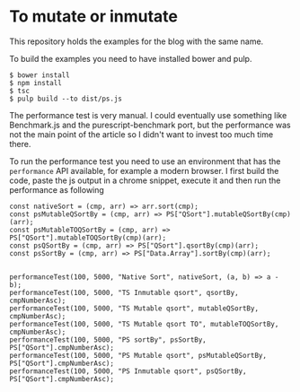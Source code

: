 # To mutate or inmutate
This repository holds the examples for the blog with the same name.

To build the examples you need to have installed bower and pulp.

```
$ bower install
$ npm install
$ tsc
$ pulp build --to dist/ps.js
```

The performance test is very manual. I could eventually use something like Benchmark.js and the purescript-benchmark port, but the performance was not the main point of the article so I didn't want to invest too much time there.

To run the performance test you need to use an environment that has the `performance` API available, for example a modern browser. I first build the code, paste the js output in a chrome snippet, execute it and then run the performance as following

```
const nativeSort = (cmp, arr) => arr.sort(cmp);
const psMutableQSortBy = (cmp, arr) => PS["QSort"].mutableQSortBy(cmp)(arr);
const psMutableTOQSortBy = (cmp, arr) => PS["QSort"].mutableTOQSortBy(cmp)(arr);
const psQSortBy = (cmp, arr) => PS["QSort"].qsortBy(cmp)(arr);
const psSortBy = (cmp, arr) => PS["Data.Array"].sortBy(cmp)(arr);


performanceTest(100, 5000, "Native Sort", nativeSort, (a, b) => a - b);
performanceTest(100, 5000, "TS Inmutable qsort", qsortBy, cmpNumberAsc);
performanceTest(100, 5000, "TS Mutable qsort", mutableQSortBy, cmpNumberAsc);
performanceTest(100, 5000, "TS Mutable qsort TO", mutableTOQSortBy, cmpNumberAsc);
performanceTest(100, 5000, "PS sortBy", psSortBy, PS["QSort"].cmpNumberAsc);
performanceTest(100, 5000, "PS Mutable qsort", psMutableQSortBy, PS["QSort"].cmpNumberAsc);
performanceTest(100, 5000, "PS Inmutable qsort", psQSortBy, PS["QSort"].cmpNumberAsc);
```
